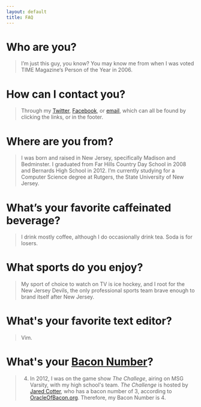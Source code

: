 ```yaml
---
layout: default
title: FAQ
---
```


# Who are you?
> I’m just this guy, you know? You may know me from when I was voted TIME Magazine‘s Person of the Year in 2006.

# How can I contact you?
> Through my [Twitter](http://twitter.com/robotmlg), [Facebook](https://facebook.com/robotmlg), or [email](mailto:matt+faq@mattgoldman.us), which can all be found by clicking the links, or in the footer.

# Where are you from?
> I was born and raised in New Jersey, specifically Madison and Bedminster. I graduated from Far Hills Country Day School in 2008 and Bernards High School in 2012. I’m currently studying for a Computer Science degree at Rutgers, the State University of New Jersey.

# What’s your favorite caffeinated beverage?
> I drink mostly coffee, although I do occasionally drink tea. Soda is for losers.

# What sports do you enjoy?
> My sport of choice to watch on TV is ice hockey, and I root for the New Jersey Devils, the only professional sports team brave enough to brand itself after New Jersey.

# What's your favorite text editor?
> Vim.

# What's your [Bacon Number](http://en.wikipedia.org/wiki/Six_Degrees_of_Kevin_Bacon#Bacon_numbers)?
> 4.  In 2012, I was on the game show *The Challege*, airing on MSG Varsity, with my high school's team.  *The Challenge* is hosted by [Jared Cotter](http://en.wikipedia.org/wiki/Jared_Cotter), who has a bacon number of 3, according to [OracleOfBacon.org](http://oracleofbacon.org/).  Therefore, my Bacon Number is 4.
